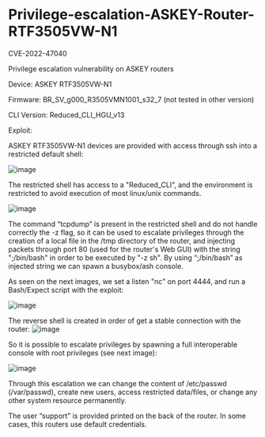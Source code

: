 # Privilege-escalation-ASKEY-Router-RTF3505VW-N1

CVE-2022-47040

Privilege escalation vulnerability on ASKEY routers

Device: ASKEY RTF3505VW-N1

Firmware: BR_SV_g000_R3505VMN1001_s32_7 (not tested in other version)

CLI Version: Reduced_CLI_HGU_v13


Exploit:

ASKEY RTF3505VW-N1 devices are provided with access through ssh into a restricted default shell:

![image](https://user-images.githubusercontent.com/90664730/206090394-c52e705c-d442-41d3-9188-fd7661f552df.png)

The restricted shell has access to a "Reduced_CLI”, and the environment is restricted to avoid execution of most linux/unix commands.

![image](https://user-images.githubusercontent.com/90664730/206090510-1b509d9b-81c6-4537-a7ea-9a5a482f2026.png)

The command “tcpdump” is present in the restricted shell and do not handle correctly the -z flag, so it can be used to escalate privileges through the creation of a local file in the /tmp directory of the router, and injecting packets through port 80 (used for the router's Web GUI) with the string ";/bin/bash" in order to be executed by "-z sh". By using “;/bin/bash” as injected string we can spawn a busybox/ash console.

As seen on the next images, we set a listen "nc" on port 4444, and run a Bash/Expect script with the exploit:

![image](https://user-images.githubusercontent.com/90664730/206090862-0c60a484-1ac4-4a50-a7cb-7e36e6eb0d9a.png)

The reverse shell is created in order of get a stable connection with the router:
![image](https://user-images.githubusercontent.com/90664730/206090678-ed4c8bed-5eb4-4b45-a9e3-3be4e07eb886.png)

So it is possible to escalate privileges by spawning a full interoperable console with root privileges (see next image):

![image](https://user-images.githubusercontent.com/90664730/206091157-2e02ba89-4b9f-4c58-85dd-0f77a2b54b8a.png)

Through this escalation we can change the content of /etc/passwd (/var/passwd), create new users, access restricted data/files, or change any other system resource permanently.

The user “support” is provided printed on the back of the router. In some cases, this routers use default credentials.
